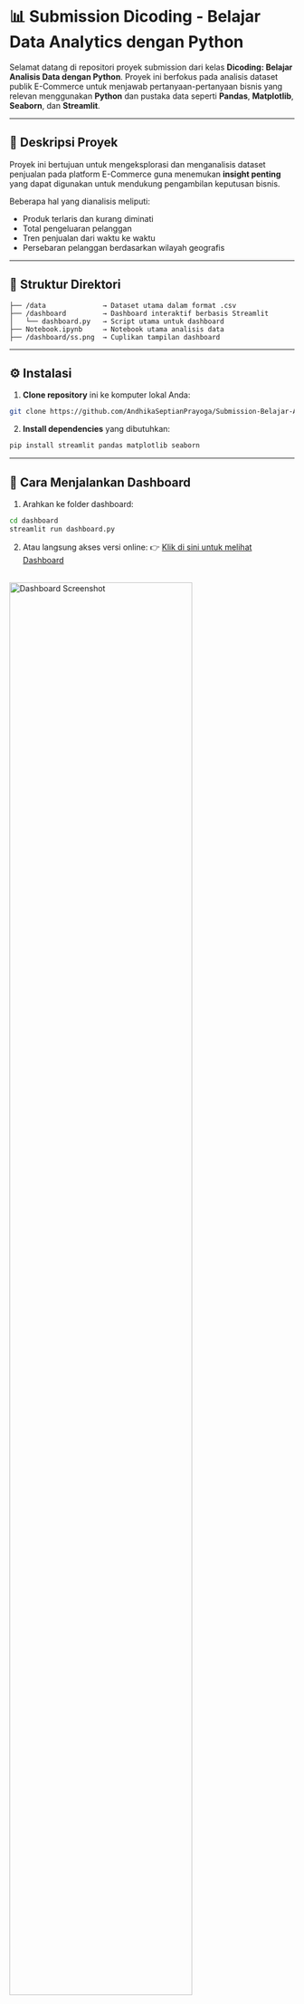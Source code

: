 # 📊 Submission Dicoding - Belajar Data Analytics dengan Python

Selamat datang di repositori proyek submission dari kelas **Dicoding: Belajar Analisis Data dengan Python**. Proyek ini berfokus pada analisis dataset publik E-Commerce untuk menjawab pertanyaan-pertanyaan bisnis yang relevan menggunakan **Python** dan pustaka data seperti **Pandas**, **Matplotlib**, **Seaborn**, dan **Streamlit**.

---

## 📌 Deskripsi Proyek

Proyek ini bertujuan untuk mengeksplorasi dan menganalisis dataset penjualan pada platform E-Commerce guna menemukan **insight penting** yang dapat digunakan untuk mendukung pengambilan keputusan bisnis.

Beberapa hal yang dianalisis meliputi:
- Produk terlaris dan kurang diminati
- Total pengeluaran pelanggan
- Tren penjualan dari waktu ke waktu
- Persebaran pelanggan berdasarkan wilayah geografis

---

## 📁 Struktur Direktori

```
├── /data              → Dataset utama dalam format .csv
├── /dashboard         → Dashboard interaktif berbasis Streamlit
│   └── dashboard.py   → Script utama untuk dashboard
├── Notebook.ipynb     → Notebook utama analisis data
├── /dashboard/ss.png  → Cuplikan tampilan dashboard
```

---

## ⚙️ Instalasi

1. **Clone repository** ini ke komputer lokal Anda:

```bash
git clone https://github.com/AndhikaSeptianPrayoga/Submission-Belajar-Analisis-Data-dengan-Python.git
```

2. **Install dependencies** yang dibutuhkan:

```bash
pip install streamlit pandas matplotlib seaborn
```

---

## 🚀 Cara Menjalankan Dashboard

1. Arahkan ke folder dashboard:

```bash
cd dashboard
streamlit run dashboard.py
```

2. Atau langsung akses versi online:
👉 [Klik di sini untuk melihat Dashboard](https://dicoding-tjan2lwsgz3l97a447szqk.streamlit.app/)

<br/>

<img src="./dashboard/ss.png" alt="Dashboard Screenshot" width="80%"/>

---

## 🤝 Kontribusi

Kontribusi terbuka untuk siapa saja! Silakan fork repository ini dan buat pull request untuk penambahan fitur, perbaikan bug, atau pengembangan lainnya. Pastikan perubahan dijelaskan dengan jelas.

---

## 🙌 Terima Kasih

Terima kasih sudah mengunjungi proyek ini! Semoga bermanfaat dan bisa jadi referensi pembelajaran bersama 😊
